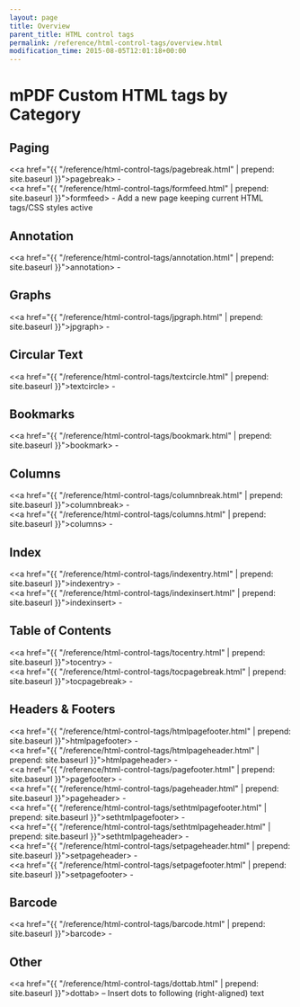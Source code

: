```yaml
---
layout: page
title: Overview
parent_title: HTML control tags
permalink: /reference/html-control-tags/overview.html
modification_time: 2015-08-05T12:01:18+00:00
---
```


# mPDF Custom HTML tags by Category

## Paging

&lt;<a href="{{ "/reference/html-control-tags/pagebreak.html" | prepend: site.baseurl }}">pagebreak</a>&gt; -  
&lt;<a href="{{ "/reference/html-control-tags/formfeed.html" | prepend: site.baseurl }}">formfeed</a>&gt; - Add a new page keeping current HTML tags/CSS styles active  

## Annotation

&lt;<a href="{{ "/reference/html-control-tags/annotation.html" | prepend: site.baseurl }}">annotation</a>&gt; -  

## Graphs

&lt;<a href="{{ "/reference/html-control-tags/jpgraph.html" | prepend: site.baseurl }}">jpgraph</a>&gt; -  

## Circular Text

&lt;<a href="{{ "/reference/html-control-tags/textcircle.html" | prepend: site.baseurl }}">textcircle</a>&gt; -  

## Bookmarks

&lt;<a href="{{ "/reference/html-control-tags/bookmark.html" | prepend: site.baseurl }}">bookmark</a>&gt; -  

## Columns

&lt;<a href="{{ "/reference/html-control-tags/columnbreak.html" | prepend: site.baseurl }}">columnbreak</a>&gt; -  
&lt;<a href="{{ "/reference/html-control-tags/columns.html" | prepend: site.baseurl }}">columns</a>&gt; -  

## Index

&lt;<a href="{{ "/reference/html-control-tags/indexentry.html" | prepend: site.baseurl }}">indexentry</a>&gt; -  
&lt;<a href="{{ "/reference/html-control-tags/indexinsert.html" | prepend: site.baseurl }}">indexinsert</a>&gt; -  

## Table of Contents

&lt;<a href="{{ "/reference/html-control-tags/tocentry.html" | prepend: site.baseurl }}">tocentry</a>&gt; -  
&lt;<a href="{{ "/reference/html-control-tags/tocpagebreak.html" | prepend: site.baseurl }}">tocpagebreak</a>&gt; -  

## Headers & Footers

&lt;<a href="{{ "/reference/html-control-tags/htmlpagefooter.html" | prepend: site.baseurl }}">htmlpagefooter</a>&gt; -  
&lt;<a href="{{ "/reference/html-control-tags/htmlpageheader.html" | prepend: site.baseurl }}">htmlpageheader</a>&gt; -  
&lt;<a href="{{ "/reference/html-control-tags/pagefooter.html" | prepend: site.baseurl }}">pagefooter</a>&gt; -  
&lt;<a href="{{ "/reference/html-control-tags/pageheader.html" | prepend: site.baseurl }}">pageheader</a>&gt; -  
&lt;<a href="{{ "/reference/html-control-tags/sethtmlpagefooter.html" | prepend: site.baseurl }}">sethtmlpagefooter</a>&gt; -  
&lt;<a href="{{ "/reference/html-control-tags/sethtmlpageheader.html" | prepend: site.baseurl }}">sethtmlpageheader</a>&gt; -  
&lt;<a href="{{ "/reference/html-control-tags/setpageheader.html" | prepend: site.baseurl }}">setpageheader</a>&gt; -  
&lt;<a href="{{ "/reference/html-control-tags/setpagefooter.html" | prepend: site.baseurl }}">setpagefooter</a>&gt; -  

## Barcode

&lt;<a href="{{ "/reference/html-control-tags/barcode.html" | prepend: site.baseurl }}">barcode</a>&gt; -  

## Other

&lt;<a href="{{ "/reference/html-control-tags/dottab.html" | prepend: site.baseurl }}">dottab</a>&gt; – Insert dots to following (right-aligned) text  

